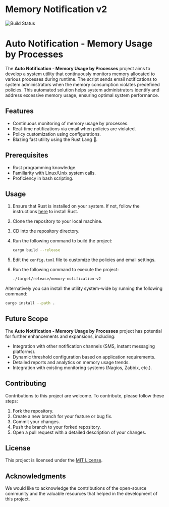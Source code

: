 # Memory Notification v2

![Build Status](https://github.com/AbdulAhadKhan/memory-notification-v2/actions/workflows/rust.yml/badge.svg)

# Auto Notification - Memory Usage by Processes

The **Auto Notification - Memory Usage by Processes** project aims to develop a system utility that continuously monitors memory allocated to various processes during runtime. The script sends email notifications to system administrators when the memory consumption violates predefined policies. This automated solution helps system administrators identify and address excessive memory usage, ensuring optimal system performance.

## Features

-   Continuous monitoring of memory usage by processes.
-   Real-time notifications via email when policies are violated.
-   Policy customization using configurations.
-   Blazing fast utility using the Rust Lang 🦀.

## Prerequisites

-   Rust programming knowledge.
-   Familiarity with Linux/Unix system calls.
-   Proficiency in bash scripting.

## Usage

1. Ensure that Rust is installed on your system. If not, follow the instructions [here](https://www.rust-lang.org/tools/install) to install Rust.
2. Clone the repository to your local machine.
3. CD into the repository directory.
4. Run the following command to build the project:

    ```bash
    cargo build --release
    ```

5. Edit the `config.toml` file to customize the policies and email settings.
6. Run the following command to execute the project:

    ```bash
    ./target/release/memory-notification-v2
    ```

Alternatively you can install the utility system-wide by running the following command:

```bash
cargo install --path .
```

## Future Scope

The **Auto Notification - Memory Usage by Processes** project has potential for further enhancements and expansions, including:

-   Integration with other notification channels (SMS, instant messaging platforms).
-   Dynamic threshold configuration based on application requirements.
-   Detailed reports and analytics on memory usage trends.
-   Integration with existing monitoring systems (Nagios, Zabbix, etc.).

## Contributing

Contributions to this project are welcome. To contribute, please follow these steps:

1. Fork the repository.
2. Create a new branch for your feature or bug fix.
3. Commit your changes.
4. Push the branch to your forked repository.
5. Open a pull request with a detailed description of your changes.

## License

This project is licensed under the [MIT License](LICENSE).

## Acknowledgments

We would like to acknowledge the contributions of the open-source community and the valuable resources that helped in the development of this project.
